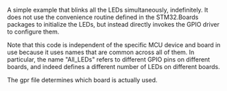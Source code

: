A simple example that blinks all the LEDs simultaneously, indefinitely. 
It does not use the convenience routine defined in the STM32.Boards
packages to initialize the LEDs, but instead directly invokes the GPIO
driver to configure them.

Note that this code is independent of the specific MCU device and board
in use because it uses names that are common across all of them. In
particular, the name "All_LEDs" refers to different GPIO pins on different
boards, and indeed defines a different number of LEDs on different boards.

The gpr file determines which board is actually used.
